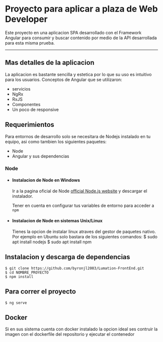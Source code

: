 # Proyecto para aplicar a plaza de Web Developer

Este proyecto en una aplicacion SPA desarrollado con el Framework Angular para consumir y buscar contenido por medio de la API desarrollada para esta misma prueba.

---
## Mas detalles de la aplicacion
La aplicacion es bastante sencilla y estetica por lo que su uso es intuitivo para los usuarios.
Conceptos de Angular que se utilizaron:
* servicios
* NgRx
* RxJS
* Componentes
* Un poco de responsive

## Requerimientos

Para entornos de desarrollo solo se necesitara de Nodejs instalado en tu equipo, asi como tambien los siguientes paquetes:

* Node
* Angular y sus dependencias

### Node
- #### Instalacion de Node en Windows

  Ir a la pagina oficial de Node [official Node.js website](https://nodejs.org/) y descargar el instalador.

  Tener en cuenta en configurar tus variables de entorno para acceder a `npm`

- #### Instalacion de Node en sistemas Unix/Linux

    Tienes la opcion de instalar linux atraves del gestor de paquetes nativo.
    Por ejemplo en Ubuntu solo bastara de los siguientes comandos:
      $ sudo apt install nodejs
      $ sudo apt install npm




## Instalacion y descarga de dependencias

    $ git clone https://github.com/byronjl2003/Lumation-FrontEnd.git
    $ cd NOMBRE_PROYECTO
    $ npm install


## Para correr el proyecto

    $ ng serve

## Docker
Si en sus sistema cuenta con docker instalado la opcion ideal ses contruir la imagen con el dockerfile del repositorio y ejecutar el contenedor

